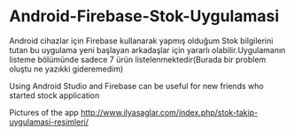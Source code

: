 # Android-Firebase-Stok-Uygulamasi
Android cihazlar için Firebase kullanarak yapmış olduğum Stok bilgilerini tutan bu uygulama yeni başlayan arkadaşlar için yararlı olabilir.Uygulamanın listeme bölümünde sadece 7 ürün listelenmektedir(Burada bir problem oluştu ne yazıkki gideremedim)

Using Android Studio and Firebase can be useful for new friends who started stock application

Pictures of the app http://www.ilyasaglar.com/index.php/stok-takip-uygulamasi-resimleri/
